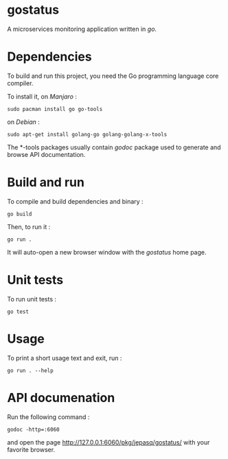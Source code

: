 # gostatus

A microservices monitoring application written in *go*.

# Dependencies

To build and run this project, you need the Go programming language core
compiler.

To install it, on *Manjaro* :

	sudo pacman install go go-tools
	
on *Debian* :

	sudo apt-get install golang-go golang-golang-x-tools

The *-tools packages usually contain *godoc* package used to generate and 
browse API documentation.

# Build and run

To compile and build dependencies and binary :

	go build

Then, to run it :

	go run .

It will auto-open a new browser window with the *gostatus* home page.

# Unit tests

To run unit tests :

	go test
	
# Usage

To print a short usage text and exit, run :

	go run . --help

# API documenation

Run the following command :
	
	godoc -http=:6060

and open the page http://127.0.0.1:6060/pkg/jepasq/gostatus/ with your 
favorite browser.
